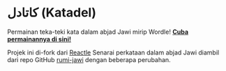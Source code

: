 # کاتادل (Katadel)

Permainan teka-teki kata dalam abjad Jawi mirip Wordle! [**Cuba permainannya di sini!**](https://katadel.vercel.app/)

Projek ini di-fork dari [Reactle](https://github.com/cwackerfuss/react-wordle) Senarai perkataan dalam abjad Jawi diambil dari repo GitHub [rumi-jawi](https://github.com/goodmami/rumi-jawi) dengan beberapa perubahan.
